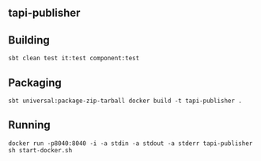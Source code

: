 ## tapi-publisher

## Building
``
sbt clean test it:test component:test
``

## Packaging
``
sbt universal:package-zip-tarball
docker build -t tapi-publisher .
``

## Running
``
docker run -p8040:8040 -i -a stdin -a stdout -a stderr tapi-publisher sh start-docker.sh
``